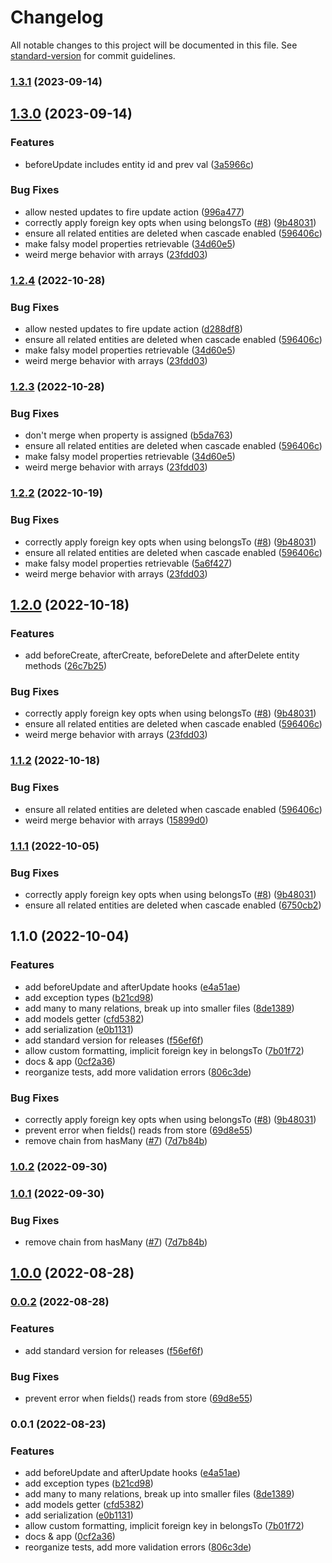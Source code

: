 # Changelog

All notable changes to this project will be documented in this file. See [standard-version](https://github.com/conventional-changelog/standard-version) for commit guidelines.

### [1.3.1](https://github.com/leviat-tech/normie/compare/v1.3.0...v1.3.1) (2023-09-14)

## [1.3.0](https://github.com/leviat-tech/normie/compare/v1.0.2...v1.3.0) (2023-09-14)


### Features

* beforeUpdate includes entity id and prev val ([3a5966c](https://github.com/leviat-tech/normie/commit/3a5966c82073b2c9758397d584d8a4d15c88fd09))


### Bug Fixes

* allow nested updates to fire update action ([996a477](https://github.com/leviat-tech/normie/commit/996a4770768638a1b28ecd6927087d3f7d352a1c))
* correctly apply foreign key opts when using belongsTo ([#8](https://github.com/leviat-tech/normie/issues/8)) ([9b48031](https://github.com/leviat-tech/normie/commit/9b480312209f441c51d578e5603d51c80eb2f997))
* ensure all related entities are deleted when cascade enabled ([596406c](https://github.com/leviat-tech/normie/commit/596406c91f7e2b5a4168f285260851271ad9bd13))
* make falsy model properties retrievable ([34d60e5](https://github.com/leviat-tech/normie/commit/34d60e57a818cc378e2b9e6f2d9d589da7df35cf))
* weird merge behavior with arrays ([23fdd03](https://github.com/leviat-tech/normie/commit/23fdd032d8e897ed685b5645ef4fb05e011c9e12))

### [1.2.4](https://github.com/leviat-tech/normie/compare/v1.1.0...v1.2.4) (2022-10-28)


### Bug Fixes

* allow nested updates to fire update action ([d288df8](https://github.com/leviat-tech/normie/commit/d288df88d63f3d7e0ef84fe511de5da16ecca39d))
* ensure all related entities are deleted when cascade enabled ([596406c](https://github.com/leviat-tech/normie/commit/596406c91f7e2b5a4168f285260851271ad9bd13))
* make falsy model properties retrievable ([34d60e5](https://github.com/leviat-tech/normie/commit/34d60e57a818cc378e2b9e6f2d9d589da7df35cf))
* weird merge behavior with arrays ([23fdd03](https://github.com/leviat-tech/normie/commit/23fdd032d8e897ed685b5645ef4fb05e011c9e12))

### [1.2.3](https://github.com/leviat-tech/normie/compare/v1.1.0...v1.2.3) (2022-10-28)


### Bug Fixes

* don't merge when property is assigned ([b5da763](https://github.com/leviat-tech/normie/commit/b5da76334f01b5b39b2b96398d8681d4074041b3))
* ensure all related entities are deleted when cascade enabled ([596406c](https://github.com/leviat-tech/normie/commit/596406c91f7e2b5a4168f285260851271ad9bd13))
* make falsy model properties retrievable ([34d60e5](https://github.com/leviat-tech/normie/commit/34d60e57a818cc378e2b9e6f2d9d589da7df35cf))
* weird merge behavior with arrays ([23fdd03](https://github.com/leviat-tech/normie/commit/23fdd032d8e897ed685b5645ef4fb05e011c9e12))

### [1.2.2](https://github.com/leviat-tech/normie/compare/v1.0.2...v1.2.2) (2022-10-19)


### Bug Fixes

* correctly apply foreign key opts when using belongsTo ([#8](https://github.com/leviat-tech/normie/issues/8)) ([9b48031](https://github.com/leviat-tech/normie/commit/9b480312209f441c51d578e5603d51c80eb2f997))
* ensure all related entities are deleted when cascade enabled ([596406c](https://github.com/leviat-tech/normie/commit/596406c91f7e2b5a4168f285260851271ad9bd13))
* make falsy model properties retrievable ([5a6f427](https://github.com/leviat-tech/normie/commit/5a6f4276ddc13568f1d3d6dddeb5b664d4735652))
* weird merge behavior with arrays ([23fdd03](https://github.com/leviat-tech/normie/commit/23fdd032d8e897ed685b5645ef4fb05e011c9e12))

## [1.2.0](https://github.com/leviat-tech/normie/compare/v1.0.2...v1.2.0) (2022-10-18)


### Features

* add beforeCreate, afterCreate, beforeDelete and afterDelete entity methods ([26c7b25](https://github.com/leviat-tech/normie/commit/26c7b25ab10a2b6bffc97cdf8b0c91711c36a7c3))


### Bug Fixes

* correctly apply foreign key opts when using belongsTo ([#8](https://github.com/leviat-tech/normie/issues/8)) ([9b48031](https://github.com/leviat-tech/normie/commit/9b480312209f441c51d578e5603d51c80eb2f997))
* ensure all related entities are deleted when cascade enabled ([596406c](https://github.com/leviat-tech/normie/commit/596406c91f7e2b5a4168f285260851271ad9bd13))
* weird merge behavior with arrays ([23fdd03](https://github.com/leviat-tech/normie/commit/23fdd032d8e897ed685b5645ef4fb05e011c9e12))

### [1.1.2](https://github.com/leviat-tech/normie/compare/v1.1.0...v1.1.2) (2022-10-18)


### Bug Fixes

* ensure all related entities are deleted when cascade enabled ([596406c](https://github.com/leviat-tech/normie/commit/596406c91f7e2b5a4168f285260851271ad9bd13))
* weird merge behavior with arrays ([15899d0](https://github.com/leviat-tech/normie/commit/15899d0f3e1fab23be8bbc00c42c57441d8d0169))

### [1.1.1](https://github.com/leviat-tech/normie/compare/v1.0.2...v1.1.1) (2022-10-05)


### Bug Fixes

* correctly apply foreign key opts when using belongsTo ([#8](https://github.com/leviat-tech/normie/issues/8)) ([9b48031](https://github.com/leviat-tech/normie/commit/9b480312209f441c51d578e5603d51c80eb2f997))
* ensure all related entities are deleted when cascade enabled ([6750cb2](https://github.com/leviat-tech/normie/commit/6750cb234ba2a73fd5541f18d9489f9cd0216746))

## 1.1.0 (2022-10-04)


### Features

* add beforeUpdate and afterUpdate hooks ([e4a51ae](https://github.com/leviat-tech/normie/commit/e4a51aec97823bc6117aa42fd997f728cc067075))
* add exception types ([b21cd98](https://github.com/leviat-tech/normie/commit/b21cd985d59cf1cb22a7de58e665cca4e62359fb))
* add many to many relations, break up into smaller files ([8de1389](https://github.com/leviat-tech/normie/commit/8de13893cd16b13ea3999ce0aa53d1445f31a502))
* add models getter ([cfd5382](https://github.com/leviat-tech/normie/commit/cfd53825e11e6aad8231fcaa52ede6a09f399d8f))
* add serialization ([e0b1131](https://github.com/leviat-tech/normie/commit/e0b1131cf5e163e2672d0c54e739cc98b978da39))
* add standard version for releases ([f56ef6f](https://github.com/leviat-tech/normie/commit/f56ef6f287d2af0f140354b8c2bc388a340fd6b5))
* allow custom formatting, implicit foreign key in belongsTo ([7b01f72](https://github.com/leviat-tech/normie/commit/7b01f72df525628cac88c56b599b2977c5452887))
* docs & app ([0cf2a36](https://github.com/leviat-tech/normie/commit/0cf2a36c83e40e6b1bbf6dbaa93e17389c6a5983))
* reorganize tests, add more validation errors ([806c3de](https://github.com/leviat-tech/normie/commit/806c3de383de71383aaf63eff9d2e220409ea8d2))


### Bug Fixes

* correctly apply foreign key opts when using belongsTo ([#8](https://github.com/leviat-tech/normie/issues/8)) ([9b48031](https://github.com/leviat-tech/normie/commit/9b480312209f441c51d578e5603d51c80eb2f997))
* prevent error when fields() reads from store ([69d8e55](https://github.com/leviat-tech/normie/commit/69d8e55ee3c6b5f37dd45bc069d9d4ee32e77975))
* remove chain from hasMany ([#7](https://github.com/leviat-tech/normie/issues/7)) ([7d7b84b](https://github.com/leviat-tech/normie/commit/7d7b84bb257f5ee7fa6f8838d947a2ef1b9e578f))

### [1.0.2](https://github.com/leviat-tech/normie/compare/v1.0.1...v1.0.2) (2022-09-30)

### [1.0.1](https://github.com/leviat-tech/normie/compare/v1.0.0...v1.0.1) (2022-09-30)


### Bug Fixes

* remove chain from hasMany ([#7](https://github.com/leviat-tech/normie/issues/7)) ([7d7b84b](https://github.com/leviat-tech/normie/commit/7d7b84bb257f5ee7fa6f8838d947a2ef1b9e578f))

## [1.0.0](https://github.com/leviat-tech/normie/compare/v0.0.2...v1.0.0) (2022-08-28)

### [0.0.2](https://github.com/leviat-tech/normie/compare/v0.0.1...v0.0.2) (2022-08-28)


### Features

* add standard version for releases ([f56ef6f](https://github.com/leviat-tech/normie/commit/f56ef6f287d2af0f140354b8c2bc388a340fd6b5))


### Bug Fixes

* prevent error when fields() reads from store ([69d8e55](https://github.com/leviat-tech/normie/commit/69d8e55ee3c6b5f37dd45bc069d9d4ee32e77975))

### 0.0.1 (2022-08-23)


### Features

* add beforeUpdate and afterUpdate hooks ([e4a51ae](https://github.com/leviat-tech/normie/commit/e4a51aec97823bc6117aa42fd997f728cc067075))
* add exception types ([b21cd98](https://github.com/leviat-tech/normie/commit/b21cd985d59cf1cb22a7de58e665cca4e62359fb))
* add many to many relations, break up into smaller files ([8de1389](https://github.com/leviat-tech/normie/commit/8de13893cd16b13ea3999ce0aa53d1445f31a502))
* add models getter ([cfd5382](https://github.com/leviat-tech/normie/commit/cfd53825e11e6aad8231fcaa52ede6a09f399d8f))
* add serialization ([e0b1131](https://github.com/leviat-tech/normie/commit/e0b1131cf5e163e2672d0c54e739cc98b978da39))
* allow custom formatting, implicit foreign key in belongsTo ([7b01f72](https://github.com/leviat-tech/normie/commit/7b01f72df525628cac88c56b599b2977c5452887))
* docs & app ([0cf2a36](https://github.com/leviat-tech/normie/commit/0cf2a36c83e40e6b1bbf6dbaa93e17389c6a5983))
* reorganize tests, add more validation errors ([806c3de](https://github.com/leviat-tech/normie/commit/806c3de383de71383aaf63eff9d2e220409ea8d2))
